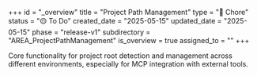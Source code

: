 +++
id = "_overview"
title = "Project Path Management"
type = "🧹 Chore"
status = "🟡 To Do"
created_date = "2025-05-15"
updated_date = "2025-05-15"
phase = "release-v1"
subdirectory = "AREA_ProjectPathManagement"
is_overview = true
assigned_to = ""
+++

Core functionality for project root detection and management across different environments, especially for MCP integration with external tools.
